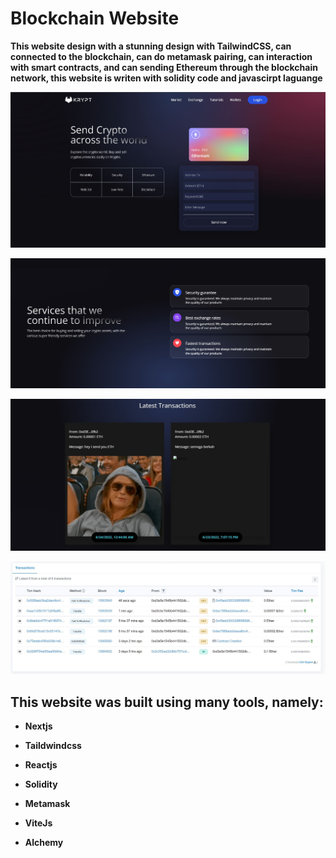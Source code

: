 # Blockchain Website

**This website design with a stunning design with TailwindCSS, can connected to the blockchain, can do metamask pairing, can interaction with smart contracts, and can sending Ethereum through the blockchain network, this website is writen with solidity code and javascirpt laguange**


![home Image](https://github.com/AlghazHernanda/blockchain-web/blob/main/home.JPG?raw=true)

![services Image](https://github.com/AlghazHernanda/blockchain-web/blob/main/services.JPG?raw=true)

![transaction Image](https://github.com/AlghazHernanda/blockchain-web/blob/main/transaction.JPG?raw=true)

![record Image](https://github.com/AlghazHernanda/blockchain-web/blob/main/record.JPG?raw=true)

## This website was built using many tools, namely:
- **Nextjs**

- **Taildwindcss**

- **Reactjs**
   
- **Solidity** 

- **Metamask**
 
- **ViteJs**

- **Alchemy**

